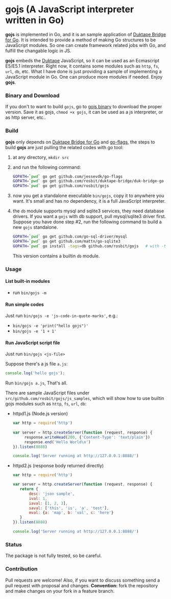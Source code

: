 # gojs (A JavaScript interpreter written in Go)

**gojs** is implemented in Go, and it is an sample application of
[Duktape Bridge for Go](https://github.com/rosbit/duktape-bridge). It is intended to
provide a method of making Go structures to be JavaScript modules. So one can create
framework related jobs with Go, and fulfill the changable logic in JS.

**gojs** embeds the [Duktape](https://duktape.org) JavaScript, so it
can be used as an Ecmascript E5/E5.1 interpreter. Right now, it contains some modules
such as `http`, `fs`, `url`, `db`, etc. What I have done is just providing a sample of
implementing a JavaScript module in Go. One can produce more modules if needed.
Enjoy **gojs**.

### Binary and Download
   If you don't to want to build `gojs`, go to [gojs binary](https://github.com/rosbit/gojs/releases)
   to download the proper version. Save it as gojs, `chmod +x gojs`, it can be used as
   a js interpreter, or as http server, etc..

### Build

**gojs** only depends on [Duktape Bridge for Go](https://github.com/rosbit/duktape-bridge)
and [go-flags](https://github.com/jessevdk/go-flags),
the steps to build **gojs** are just pulling the related codes with go tool:

   1. at any directory, `mkdir src`
   2. and run the following command:

       ```bash
       GOPATH=`pwd` go get github.com/jessevdk/go-flags
       GOPATH=`pwd` go get github.com/rosbit/duktape-bridge/duk-bridge-go
       GOPATH=`pwd` go get github.com/rosbit/gojs
       ```
   3. now you get a standalone executable `bin/gojs`, copy it to anywhere you want. It's small
      and has no dependency, it is a full JavaScript interpreter.
   4. the `db` module supports mysql and sqlite3 services, they need database drivers. If you
      want a `gojs` with db support, pull mysql/sqlite3 driver first. Suppose you have done step #2,
      run the following command to build a new `gojs` standalone.

       ```bash
       GOPATH=`pwd` go get github.com/go-sql-driver/mysql
       GOPATH=`pwd` go get github.com/mattn/go-sqlite3
       GOPATH=`pwd` go install -tags=db github.com/rosbit/gojs   # with -tags=db
       ```
      This version contains a builtin `db` module.

### Usage

#### List built-in modules

  - run `bin/gojs -m`

#### Run simple codes

Just run `bin/gojs -e 'js-code-in-quote-marks'`, e.g.:

  - `bin/gojs -e 'print("hello gojs")'`
  - `bin/gojs -e '1 + 1'`

#### Run JavaScript script file

Just run `bin/gojs <js-file>`

Suppose there's a js file `a.js`:

   ```js
   console.log('hello gojs');
   ```

Run `bin/gojs a.js`, That's all.

There are sample JavaScript files under `src/github.com/rosbit/gojs/js_samples`, which will show how
to use builtin gojs modules such as `http`, `fs`, `url`, `db`:

   - httpd1.js (Node.js version)

     ```js
     var http = require('http')
       
     var server = http.createServer(function (request, response) {
          response.writeHead(200, {'Content-Type': 'text/plain'})
          response.end('Hello World\n')
     }).listen(8888)

     console.log('Server running at http://127.0.0.1:8888/')
     ```
   - httpd2.js (response body returned directly)

     ```js
     var http = require('http')
     
     var server = http.createServer(function (request, response) {
        return {
            desc: 'json sample',
            ival: 1,
            iaval: [1, 2, 3],
            saval: ['this', 'is', 'a', 'test'],
            mval: {a: 'map', b: 'val', c: 'here'}
        }
     }).listen(8888)

     console.log('Server running at http://127.0.0.1:8888/')
     ```

### Status

The package is not fully tested, so be careful.

### Contribution

Pull requests are welcome! Also, if you want to discuss something send a pull request with proposal and changes.
__Convention:__ fork the repository and make changes on your fork in a feature branch.
